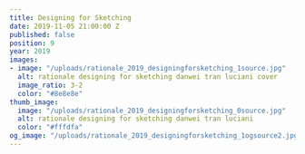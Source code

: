 ```yaml
---
title: Designing for Sketching
date: 2019-11-05 21:00:00 Z
published: false
position: 9
year: 2019
images:
- image: "/uploads/rationale_2019_designingforsketching_1source.jpg"
  alt: rationale designing for sketching danwei tran luciani cover
  image_ratio: 3-2
  color: "#8e8e8e"
thumb_image:
  image: "/uploads/rationale_2019_designingforsketching_0source.jpg"
  alt: rationale designing for sketching danwei tran luciani
  color: "#fffdfa"
og_image: "/uploads/rationale_2019_designingforsketching_1ogsource2.jpg"
---
```


